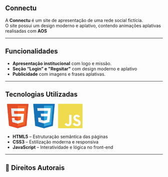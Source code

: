 ## Connectu

A **Connectu** é um site de apresentação de uma rede social fictícia. 
<br>
O site possui um design moderno e aplativo, contendo animações aplativas realisadas com **AOS**

---


## Funcionalidades

- **Apresentação institucional** com logo e missão.
- **Seção “Login” e "Regsitar"** com design moderno e aplativo
- **Publicidade** com imagens e frases aplativas.

---

## Tecnologias Utilizadas


<p align="left">
   <img src="https://raw.githubusercontent.com/devicons/devicon/master/icons/html5/html5-original.svg" width="80" alt="HTML5">
  <img src="https://raw.githubusercontent.com/devicons/devicon/master/icons/css3/css3-original.svg" width="80" alt="CSS3">
  <img src="https://raw.githubusercontent.com/devicons/devicon/master/icons/javascript/javascript-plain.svg" width="80" alt="JavaScript">
</p>

- **HTML5** – Estruturação semântica das páginas
- **CSS3** – Estilização moderna e responsiva
- **JavaScript** – Interatividade e lógica no front-end
---







## 📄 Direitos Autorais
